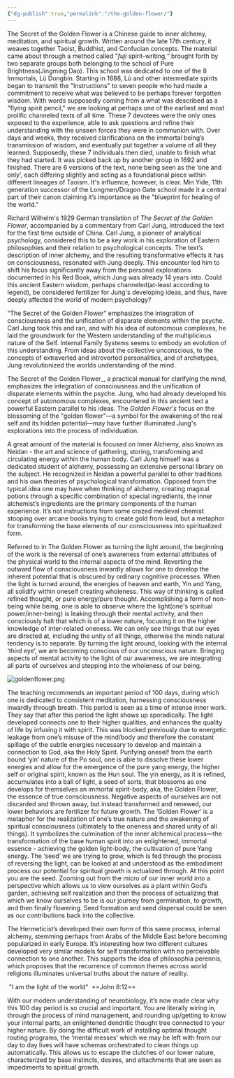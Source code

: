 ```yaml
---
{"dg-publish":true,"permalink":"/the-golden-flower/"}
---
```



The Secret of the Golden Flower is a Chinese guide to inner alchemy, meditation, and spiritual growth. Written around the late 17th century, it weaves together Taoist, Buddhist, and Confucian concepts. The material came about through a method called ”_fuji_ spirit-writing,“ brought forth by two separate groups both belonging to the school of Pure Brightness(Jingming Dao). This school was dedicated to one of the 8 Immortals, Lü Dongbin. Starting in 1688, Lü and other intermediate spirits began to transmit the "Instructions" to seven people who had made a commitment to receive what was believed to be perhaps forever forgotten wisdom. With words supposedly coming from a what was described as a "flying spirit pencil," we are looking at perhaps one of the earliest and most prolific channeled texts of all time. These 7 devotees were the only ones exposed to the experience, able to ask questions and refine their understanding with the unseen forces they were in communion with. Over days and weeks, they received clarifications on the immortal being’s transmission of wisdom, and eventually put together a volume of all they learned. Supposedly, these 7 individuals then died, unable to finish what they had started. It was picked back up by another group in 1692 and finished. There are 6 versions of the text, none being seen as the ‘one and only’, each differing slightly and acting as a foundational piece within different lineages of Taoism. It's influence, however, is clear. Min Yide, 11th generation successor of the Longmen/Dragon Gate school made it a central part of their canon claiming it’s importance as the "blueprint for healing of the world." 

Richard Wilhelm's 1929 German translation of _The Secret of the Golden Flower_, accompanied by a commentary from Carl Jung, introduced the text for the first time outside of China. Carl Jung, a pioneer of analytical psychology, considered this to be a key work in his exploration of Eastern philosophies and their relation to psychological concepts. The text’s description of inner alchemy, and the resulting transformative effects it has on consciousness, resonated with Jung deeply. This encounter led him to shift his focus significantly away from the personal explorations documented in his Red Book, which Jung was already 14 years into. Could this ancient Eastern wisdom, perhaps channeled(at-least according to legend), be considered fertilizer for Jung's developing ideas, and thus, have deeply affected the world of modern psychology? 

“The Secret of the Golden Flower” emphasizes the integration of consciousness and the unification of disparate elements within the psyche. Carl Jung took this and ran, and with his idea of autonomous complexes, he laid the groundwork for the Western understanding of the multiplicious nature of the Self. Internal Family Systems seems to embody an evolution of this understanding. From ideas about the collective unconscious, to the concepts of extraverted and introverted personalities, and of archetypes, Jung revolutionized the worlds understanding of the mind. 

The Secret of the Golden Flower_, a practical manual for clarifying the mind, emphasizes the integration of consciousness and the unification of disparate elements within the psyche. Jung, who had already developed his concept of autonomous complexes, encountered in this ancient text a powerful Eastern parallel to his ideas. The _Golden Flower's_ focus on the blossoming of the "golden flower"—a symbol for the awakening of the real self and its hidden potential—may have further illuminated Jung's explorations into the process of individuation.

A great amount of the material is focused on Inner Alchemy, also known as Neidan - the art and science of gathering, storing, transforming and circulating energy within the human body. Carl Jung himself was a dedicated student of alchemy, possessing an extensive personal library on the subject. He recognized in Neidan a powerful parallel to other traditions and his own theories of psychological transformation. Opposed from the typical idea one may have when thinking of alchemy, creating magical potions through a specific combination of special ingredients, the inner alchemist’s ingredients are the primary components of the human experience. It’s not instructions from some crazed medieval chemist stooping over arcane books trying to create gold from lead, but a metaphor for transforming the base elements of our consciousness into spiritualized form.

Referred to in The Golden Flower as turning the light around, the beginning of the work is the reversal of one’s awareness from external attributes of the physical world to the internal aspects of the mind. Reverting the outward flow of consciousness inwardly allows for one to develop the inherent potential that is obscured by ordinary cognitive processes. When the light is turned around, the energies of heaven and earth, Yin and Yang, all solidify within oneself creating wholeness. This way of thinking is called refined thought, or pure energy/pure thought. Accomplishing a form of non-being while being, one is able to observe where the light(one's spiritual power/inner-being) is leaking through their mental activity, and then consciously halt that which is of a lower nature, focusing it on the higher knowledge of inter-related oneness. We can only see things that our eyes are directed at, including the unity of all things, otherwise the minds natural tendency is to separate. By turning the light around, looking with the internal ‘third eye’, we are becoming conscious of our unconscious nature. Bringing aspects of mental activity to the light of our awareness, we are integrating all parts of ourselves and stepping into the wholeness of our being.  

![goldenflower.png](/img/user/images/goldenflower.png)

The teaching recommends an important period of 100 days, during which one is dedicated to consistent meditation, harnessing consciousness inwardly through breath. This period is seen as a time of intense inner work. They say that after this period the light shows up sporadically. The light developed connects one to their higher qualities, and enhances the quality of life by infusing it with spirit. This was blocked previously due to energetic leakage from one’s misuse of the mind/body and therefore the constant spillage of the subtle energies necessary to develop and maintain a connection to God, aka the Holy Spirit. Purifying oneself from the earth bound ‘yin’ nature of the Po soul, one is able to dissolve these lower energies and allow for the emergence of the pure yang energy, the higher self or original spirit, known as the Hun soul. The yin energy, as it is refined, accumulates into a ball of light, a seed of sorts, that blossoms as one develops for themselves an immortal spirit-body, aka, the Golden Flower, the essence of true consciousness. Negative aspects of ourselves are not discarded and thrown away, but instead transformed and renewed, our lower behaviors are fertilizer for future growth. The ‘Golden Flower’ is a metaphor for the realization of one’s true nature and the awakening of spiritual consciousness (ultimately to the oneness and shared unity of all things). It symbolizes the culmination of the inner alchemical process—the transformation of the base human spirit into an enlightened, immortal essence - achieving the golden light-body, the cultivation of pure Yang energy. The ‘seed’ we are trying to grow, which is fed through the process of reversing the light, can be looked at and understood as the embodiment process our potential for spiritual growth is actualized through. At this point you are the seed. Zooming out from the micro of our inner world into a perspective which allows us to view ourselves as a plant within God’s garden, achieving self realization and then the process of actualizing that which we know ourselves to be is our journey from germination, to growth, and then finally flowering. Seed formation and seed dispersal could be seen as our contributions back into the collective. 

The Hermeticist’s developed their own form of this same process, internal alchemy, stemming perhaps from Arabs of the Middle East before becoming popularized in early Europe. It’s interesting how two different cultures developed very similar models for self transformation with no perceivable connection to one another. This supports the idea of philosophia perennis, which proposes that the recurrence of common themes across world religions illuminates universal truths about the nature of reality.

 "I am the light of the world"  ==John 8:12==

With our modern understanding of neurobiology, it’s now made clear why this 100 day period is so crucial and important. You are literally wiring in, through the process of mind management, and rounding up/getting to know your internal parts, an enlightened dendritic thought tree connected to your higher nature. By doing the difficult work of installing optimal thought routing programs, the ‘mental messes’ which we may be left with from our day to day lives will have schemas orchestrated to clean things up automatically. This allows us to escape the clutches of our lower nature, characterized by base instincts, desires, and attachments that are seen as impediments to spiritual growth. 
